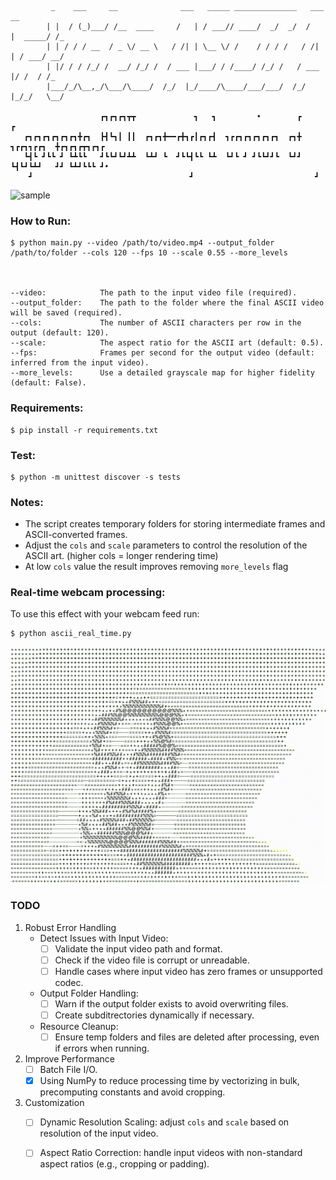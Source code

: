 
```
         _    ___     __              ___   _____ ______________   ___         __ 
        | |  / (_)___/ /__  ____     /   | / ___// ____/  _/  _/  /   |  _____/ /_
        | | / / / __  / _ \/ __ \   / /| | \__ \/ /    / / / /   / /| | / ___/ __/
        | |/ / / /_/ /  __/ /_/ /  / ___ |___/ / /____/ /_/ /   / ___ |/ /  / /_  
        |___/_/\__,_/\___/\____/  /_/  |_/____/\____/___/___/  /_/  |_/_/   \__/  
                                                                    
                    ┏┓┏┓┏┓┳┳             ┓   ┓         •        ┏            ┏           
   ┏┓┏┓┏┓┏┓┏┓┏┓╋┏┓  ┣┫┗┓┃ ┃┃  ┏┓┏┓╋━━┏╋┓┏┃┏┓┏┫  ┓┏┏┓┏┓┏┓┏┓┏┓  ┏┓╋  ┓┏┏┓┓┏┏┓  ╋┏┓┏┓┏┳┓┏┓┏ 
   ┗┫┗ ┛┗┗ ┛ ┗┻┗┗   ┛┗┗┛┗┛┻┻  ┗┻┛ ┗  ┛┗┗┫┗┗ ┗┻  ┗┛┗ ┛ ┛┗┗┛┛┗  ┗┛┛  ┗┫┗┛┗┻┛   ┛┛ ┗┻┛┗┗┗ ┛•
    ┛                                   ┛                           ┛                    

```

![sample](torus5.gif)

### How to Run:
    $ python main.py --video /path/to/video.mp4 --output_folder /path/to/folder --cols 120 --fps 10 --scale 0.55 --more_levels



    --video:            The path to the input video file (required).
    --output_folder:    The path to the folder where the final ASCII video will be saved (required).
    --cols:             The number of ASCII characters per row in the output (default: 120).
    --scale:            The aspect ratio for the ASCII art (default: 0.5).
    --fps:              Frames per second for the output video (default: inferred from the input video).
    --more_levels:      Use a detailed grayscale map for higher fidelity (default: False).

### Requirements:
    $ pip install -r requirements.txt


### Test:
    $ python -m unittest discover -s tests


### Notes:
- The script creates temporary folders for storing intermediate frames and ASCII-converted frames.
- Adjust the `cols` and `scale` parameters to control the resolution of the ASCII art. (higher cols = longer rendering time)
- At low `cols` value the result improves removing `more_levels` flag

### Real-time webcam processing:

To use this effect with your webcam feed run:
```
$ python ascii_real_time.py
```
![real_feed](live_feed.gif)

### TODO
1. Robust Error Handling
    - Detect Issues with Input Video:
        - [ ] Validate the input video path and format.
        - [ ] Check if the video file is corrupt or unreadable.
        - [ ] Handle cases where input video has zero frames or unsupported codec.

    - Output Folder Handling: 
        - [ ] Warn if the output folder exists to avoid overwriting files.
        - [ ] Create subditrectories dynamically if necessary.

    - Resource Cleanup:
        - [ ] Ensure temp folders and files are deleted after processing, even if errors when running.

2. Improve Performance
    - [ ] Batch File I/O.
    - [x] Using NumPy to reduce processing time by vectorizing in bulk, precomputing constants and avoid cropping.

3. Customization 
    - [ ] Dynamic Resolution Scaling: adjust `cols` and `scale` based on resolution of the input video.
    - [ ] Aspect Ratio Correction: handle input videos with non-standard aspect ratios (e.g., cropping or padding).


